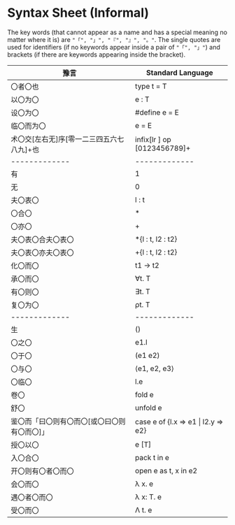 # Syntax Sheet (Informal)
The key words (that cannot appear as a name and has a special meaning no matter where it is) are
  `"「", "」", "『", "』", "。"`. The single quotes are used for identifiers (if 
  no keywords appear inside a pair of `"「", "」"`) and brackets (if there 
  are keywords appearing inside the bracket).

| 豫言           | Standard Language | 
| ------------- |-------------| 
| 〇者〇也 |  type t = T |
| 以〇为〇 |  e : T | 
| 设〇为〇 |  #define e = E |
| 临〇而为〇 | e = E |
| 术〇交[左右无]序[零一二三四五六七八九]+也 | infix[lr ] op [0123456789]+ | 
| ------------- |-------------| 
| 有 | 1 |
| 无 | 0 | 
  |夫〇表〇| l : t |
  |〇合〇 | *  | 
  |〇亦〇 | +  |
  |夫〇表〇合夫〇表〇| *{l : t, l2 : t2} |
  |夫〇表〇亦夫〇表〇| +{l : t, l2 : t2} |
  |化〇而〇 | t1 -> t2 | 
|承〇而〇 | ∀t. T |
|有〇则〇 | ∃t. T |
 |复〇为〇 | ρt. T |
| ------------- |-------------| 
|生| () |
|〇之〇| e1.l |
 |〇于〇| (e1 e2) |
 |〇与〇| ⟨e1, e2, e3⟩ |
 |〇临〇| l.e |
   |卷〇| fold e|
   |舒〇| unfold e| 
   |鉴〇而「曰〇则有〇而〇[或〇曰〇则有〇而〇]」| case e of {l.x => e1 \| l2.y => e2} |
   |授〇以〇| e [T] |
   |入〇合〇| pack t in e |
   |开〇则有〇者〇而〇| open e as t, x in e2 |
|会〇而〇| λ x. e |
|遇〇者〇而〇| λ x: T. e|
|受〇而〇| Λ t. e|